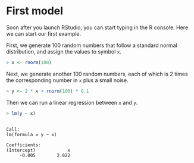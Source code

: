 


# First model

Soon after you launch RStudio, you can start typing in the R console. Here we can start our first example.

First, we generate 100 random numbers that follow a standard normal distribution, and assign the values to symbol `x`.


```r
> x <- rnorm(100)
```


Next, we generate another 100 random numbers, each of which is 2 times the corresponding number in `x` plus a small noise.


```r
> y <- 2 * x + rnorm(100) * 0.1
```


Then we can run a linear regression between `x` and `y`.


```r
> lm(y ~ x)
```

```

Call:
lm(formula = y ~ x)

Coefficients:
(Intercept)            x  
     -0.005        2.022  
```


